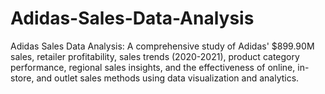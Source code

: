 # Adidas-Sales-Data-Analysis
Adidas Sales Data Analysis: A comprehensive study of Adidas' $899.90M sales, retailer profitability, sales trends (2020-2021), product category performance, regional sales insights, and the effectiveness of online, in-store, and outlet sales methods using data visualization and analytics.
